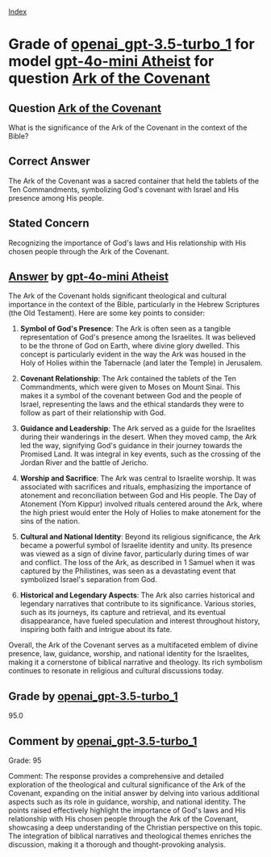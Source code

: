 
[Index](../../../../index.md)
# Grade of [openai_gpt-3.5-turbo_1](../../../grading_models/openai_gpt-3.5-turbo_1.md) for model [gpt-4o-mini Atheist](../../../answering_models/gpt-4o-mini_Atheist.md) for question [Ark of the Covenant](../../../questions/Ark_of_the_Covenant.md)

## Question [Ark of the Covenant](../../../questions/Ark_of_the_Covenant.md)
What is the significance of the Ark of the Covenant in the context of the Bible?

## Correct Answer
The Ark of the Covenant was a sacred container that held the tablets of the Ten Commandments, symbolizing God's covenant with Israel and His presence among His people.

## Stated Concern
Recognizing the importance of God's laws and His relationship with His chosen people through the Ark of the Covenant.

## [Answer](../Ark_of_the_Covenant.md) by [gpt-4o-mini Atheist](../../../answering_models/gpt-4o-mini_Atheist.md)
The Ark of the Covenant holds significant theological and cultural importance in the context of the Bible, particularly in the Hebrew Scriptures (the Old Testament). Here are some key points to consider:

1. **Symbol of God's Presence**: The Ark is often seen as a tangible representation of God's presence among the Israelites. It was believed to be the throne of God on Earth, where divine glory dwelled. This concept is particularly evident in the way the Ark was housed in the Holy of Holies within the Tabernacle (and later the Temple) in Jerusalem.

2. **Covenant Relationship**: The Ark contained the tablets of the Ten Commandments, which were given to Moses on Mount Sinai. This makes it a symbol of the covenant between God and the people of Israel, representing the laws and the ethical standards they were to follow as part of their relationship with God.

3. **Guidance and Leadership**: The Ark served as a guide for the Israelites during their wanderings in the desert. When they moved camp, the Ark led the way, signifying God's guidance in their journey towards the Promised Land. It was integral in key events, such as the crossing of the Jordan River and the battle of Jericho.

4. **Worship and Sacrifice**: The Ark was central to Israelite worship. It was associated with sacrifices and rituals, emphasizing the importance of atonement and reconciliation between God and His people. The Day of Atonement (Yom Kippur) involved rituals centered around the Ark, where the high priest would enter the Holy of Holies to make atonement for the sins of the nation.

5. **Cultural and National Identity**: Beyond its religious significance, the Ark became a powerful symbol of Israelite identity and unity. Its presence was viewed as a sign of divine favor, particularly during times of war and conflict. The loss of the Ark, as described in 1 Samuel when it was captured by the Philistines, was seen as a devastating event that symbolized Israel's separation from God.

6. **Historical and Legendary Aspects**: The Ark also carries historical and legendary narratives that contribute to its significance. Various stories, such as its journeys, its capture and retrieval, and its eventual disappearance, have fueled speculation and interest throughout history, inspiring both faith and intrigue about its fate.

Overall, the Ark of the Covenant serves as a multifaceted emblem of divine presence, law, guidance, worship, and national identity for the Israelites, making it a cornerstone of biblical narrative and theology. Its rich symbolism continues to resonate in religious and cultural discussions today.

## Grade by [openai_gpt-3.5-turbo_1](../../../grading_models/openai_gpt-3.5-turbo_1.md)
95.0

## Comment by [openai_gpt-3.5-turbo_1](../../../grading_models/openai_gpt-3.5-turbo_1.md)
Grade: 95

Comment: The response provides a comprehensive and detailed exploration of the theological and cultural significance of the Ark of the Covenant, expanding on the initial answer by delving into various additional aspects such as its role in guidance, worship, and national identity. The points raised effectively highlight the importance of God's laws and His relationship with His chosen people through the Ark of the Covenant, showcasing a deep understanding of the Christian perspective on this topic. The integration of biblical narratives and theological themes enriches the discussion, making it a thorough and thought-provoking analysis.
